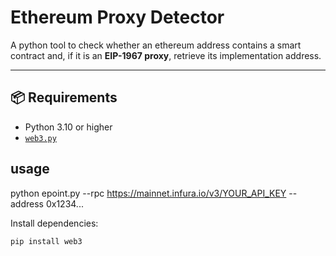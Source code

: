# Ethereum Proxy Detector

A python tool to check whether an ethereum address contains a smart contract and, if it is an **EIP-1967 proxy**, retrieve its implementation address.

---

## 📦 Requirements

- Python 3.10 or higher  
- [`web3.py`](https://web3py.readthedocs.io/en/stable/)


## usage

python epoint.py --rpc https://mainnet.infura.io/v3/YOUR_API_KEY --address 0x1234...



Install dependencies:

```bash
pip install web3



